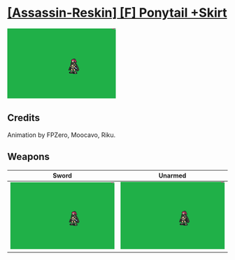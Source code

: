 # [\[Assassin-Reskin\] \[F\] Ponytail +Skirt](./)
 

<img src="./1.%20Sword/Sword_000.png" alt="[Assassin-Reskin] [F] Ponytail +Skirt standing" />

## Credits

Animation by FPZero, Moocavo, Riku.

## Weapons
 

|Sword |Unarmed |
|  :---: | :---: |
| <img alt="Sword animation" src="./1.%20Sword/Sword.gif" /> | <img alt="Unarmed animation" src="./8.%20Unarmed/Unarmed.gif" /> |
